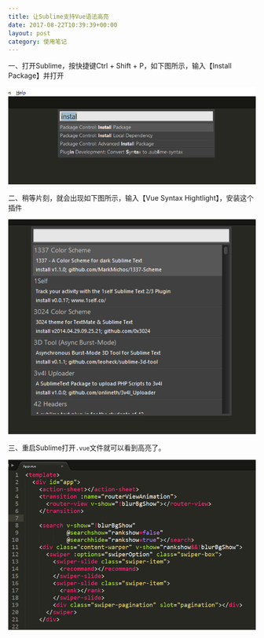 ```yaml
---
title: 让Sublime支持Vue语法高亮
date: 2017-08-22T10:39:39+00:00
layout: post
category: 使用笔记
---
```


一、打开Sublime，按快捷键Ctrl + Shift + P，如下图所示，输入【Install Package】并打开

![](/pics/2017/08/fzy_screenshot20170822103213.png)


二、稍等片刻，就会出现如下图所示，输入【Vue Syntax Hightlight】，安装这个插件

![](/pics/2017/08/fzy_screenshot20170822103307.png)

三、重启Sublime打开`.vue`文件就可以看到高亮了。

![](/pics/2017/08/fzy_screenshot20170822103732.png)

